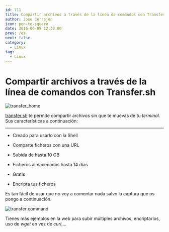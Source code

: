 ```yaml
---
id: 711
title: Compartir archivos a través de la línea de comandos con Transfer.sh
author: Jose Cerrejon
icon: pen-to-square
date: 2016-06-09 12:30:00
prev: /es
next: false
category:
  - Linux
tag:
  - Linux
---
```


# Compartir archivos a través de la línea de comandos con Transfer.sh

![transfer_home](/images/2016/06/transfer_home.png)

[transfer.sh](https://transfer.sh/) te permite compartir archivos sin que te muevas de tu *terminal*. Sus características a continuación:

- - -
* Creado para usarlo con la Shell

* Comparte ficheros con una URL

* Subida de hasta 10 GB

* Ficheros almacenados hasta 14 dias

* Gratis

* Encripta tus ficheros

Es tan fácil de usar que no voy a comentar nada salvo la captura que os pongo a continuación.

![transfer command](/images/2016/06/transfer_command.png)

Tienes más ejemplos en la web para subir múltiples archivos, encriptarlos, uso de *wget* en vez de *curl*,...